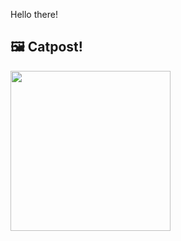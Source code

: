 Hello there!



## 🖼️ Catpost!

<sub>
    <img src="https://cdn2.thecatapi.com/images/OAmU2gCEB.jpg" height="256">
</sub>

